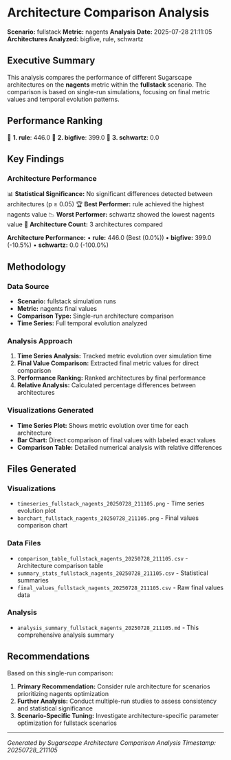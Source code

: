 # Architecture Comparison Analysis

**Scenario:** fullstack
**Metric:** nagents
**Analysis Date:** 2025-07-28 21:11:05
**Architectures Analyzed:** bigfive, rule, schwartz

## Executive Summary

This analysis compares the performance of different Sugarscape architectures on the **nagents** metric within the **fullstack** scenario. The comparison is based on single-run simulations, focusing on final metric values and temporal evolution patterns.

## Performance Ranking

🥇 **1. rule**: 446.0
🥈 **2. bigfive**: 399.0
🥉 **3. schwartz**: 0.0

## Key Findings

### Architecture Performance
📊 **Statistical Significance:** No significant differences detected between architectures (p ≥ 0.05)
🏆 **Best Performer:** rule achieved the highest nagents value
📉 **Worst Performer:** schwartz showed the lowest nagents value
🔢 **Architecture Count:** 3 architectures compared

**Architecture Performance:**
• **rule:** 446.0 (Best (0.0%))
• **bigfive:** 399.0 (-10.5%)
• **schwartz:** 0.0 (-100.0%)

## Methodology

### Data Source
- **Scenario:** fullstack simulation runs
- **Metric:** nagents final values
- **Comparison Type:** Single-run architecture comparison
- **Time Series:** Full temporal evolution analyzed

### Analysis Approach
1. **Time Series Analysis:** Tracked metric evolution over simulation time
2. **Final Value Comparison:** Extracted final metric values for direct comparison
3. **Performance Ranking:** Ranked architectures by final performance
4. **Relative Analysis:** Calculated percentage differences between architectures

### Visualizations Generated
- **Time Series Plot:** Shows metric evolution over time for each architecture
- **Bar Chart:** Direct comparison of final values with labeled exact values
- **Comparison Table:** Detailed numerical analysis with relative differences

## Files Generated

### Visualizations
- `timeseries_fullstack_nagents_20250728_211105.png` - Time series evolution plot
- `barchart_fullstack_nagents_20250728_211105.png` - Final values comparison chart

### Data Files
- `comparison_table_fullstack_nagents_20250728_211105.csv` - Architecture comparison table
- `summary_stats_fullstack_nagents_20250728_211105.csv` - Statistical summaries
- `final_values_fullstack_nagents_20250728_211105.csv` - Raw final values data

### Analysis
- `analysis_summary_fullstack_nagents_20250728_211105.md` - This comprehensive analysis summary

## Recommendations

Based on this single-run comparison:
1. **Primary Recommendation:** Consider rule architecture for scenarios prioritizing nagents optimization
2. **Further Analysis:** Conduct multiple-run studies to assess consistency and statistical significance
3. **Scenario-Specific Tuning:** Investigate architecture-specific parameter optimization for fullstack scenarios


---
*Generated by Sugarscape Architecture Comparison Analysis*
*Timestamp: 20250728_211105*
